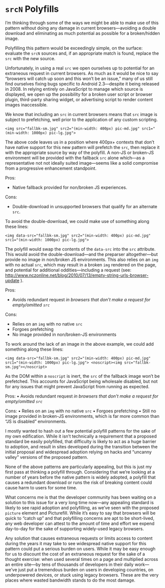 `srcN` Polyfills
==============

I’m thinking through some of the ways we might be able to make use of this pattern without doing any damage in current browsers—avoiding a double download and eliminating as much potential as possible for a broken/hidden image.

Polyfilling this pattern would be exceedingly simple, on the surface: evaluate the `srcN` sources and, if an appropriate match is found, replace the `src` with the new source.

Unfortunately, in using a real `src` we open ourselves up to potential for an extraneous request in current browsers. As much as it would be nice to say “browsers will catch up soon and this won’t be an issue,” many of us still find ourselves fixing bugs specific to Android 2.3—despite it being released in 2008. In relying entirely on JavaScript to manage which source is displayed, we open up the possibility for a broken user script or browser plugin, third-party sharing widget, or advertising script to render content images inaccessible.

We know that including an `src` in current browsers means that `src` image is subject to prefetching, well prior to the application of any custom scripting.

`<img src="fallbk-sm.jpg"
      src2="(min-width: 400px) pic-md.jpg"
			src1="(min-width: 1000px) pic-lg.jpg">`

The above code leaves us in a position where 400px+ contexts that don’t have native support for this new pattern will prefetch the `src`, then replace it with the appropriate source by way of the polyfill. A non-JS or broken-JS environment will be provided with the fallback `src` alone which—as a representative not not ideally suited image—seems like a solid compromise from a progressive enhancement standpoint. 

Pros:
* Native fallback provided for non/broken JS experiences.

Cons:
* Double-download in unsupported browsers that qualify for an alternate `src`.

To avoid the double-download, we could make use of something along these lines:

`<img data-src="fallbk-sm.jpg"
        src2="(min-width: 400px) pic-md.jpg"
        src1="(min-width: 1000px) pic-lg.jpg">`

The polyfill would swap the contents of the `data-src` into the `src` attribute. This would avoid the double-download—and the preparser altogether—but provide no image in non/broken JS environments. This also relies on an `img` with no actual `src`, which may result in a broken `img` rendered on the page, and potential for additional oddities—including a request (see: http://www.nczonline.net/blog/2010/07/13/empty-string-urls-browser-update ).

Pros:
* Avoids redundant request _in browsers that don’t make a request for empty/omitted `src`_

Cons:
* Relies on an `img` with no native `src` 
* Forgoes prefetching
* No image provided in non/broken-JS environments

To work around the lack of an image in the above example, we could add something along these lines:

`<img data-src="fallbk-sm.jpg"
        src2="(min-width: 400px) pic-md.jpg"
        src1="(min-width: 1000px) pic-lg.jpg">
<noscript><img src="fallbk-sm.jpg"></noscript>`

As the DOM within a `noscript` is inert, the `src` of the fallback image won’t be prefetched. This accounts for JavaScript being wholesale disabled, but not for any issues that might prevent JavaScript from running as expected.

Pros:
• Avoids redundant request _in browsers that don’t make a request for empty/omitted `src`_

Cons:
• Relies on an `img` with no native `src` 
• Forgoes prefetching
• Still no image provided in broken-JS environments, which is far more common than “JS is disabled” environments.

I mostly wanted to hash out a few potential polyfill patterns for the sake of my own edification. While it isn’t technically a requirement that a proposed standard be easily polyfilled, that difficulty is likely to act as a huge barrier to adoption, and result in sites developed during the transition between the initial proposal and widespread adoption relying on hacks and “uncanny valley” versions of the proposed pattern.

None of the above patterns are particularly appealing, but this is just my first pass at thinking a polyfill through. Considering that we’re looking at a number of years before the native pattern is widely adopted, a polyfill that causes a redundant download or runs the risk of breaking content could cause harm to users for some time.

What concerns me is that the developer community has been waiting on a solution to this issue for a very long time now—any appealing standard is likely to see rapid adoption and polyfilling, as we’ve seen with the proposed `picture` element and Picturefill. While it’s easy to say that browsers will be quick to “catch up” and that polyfilling concerns are apt to be short-lived, any web developer can attest to the amount of time and effort we expend day-to-day for the sake of supporting widely-used legacy browsers.

Any solution that causes extraneous requests or limits access to content during the years it may take to see widespread native support for this pattern could put a serious burden on users. While it may be easy enough for us to discount the cost of an extraneous request for the sake of a thought exercise: when used several times on a page and multiplied across an entire site—by tens of thousands of developers in their daily work—we’ve just put a tremendous burden on users in developing countries, on underpowered devices, or stuck using legacy browsers. These are the very places where wasted bandwidth stands to do the most damage.
